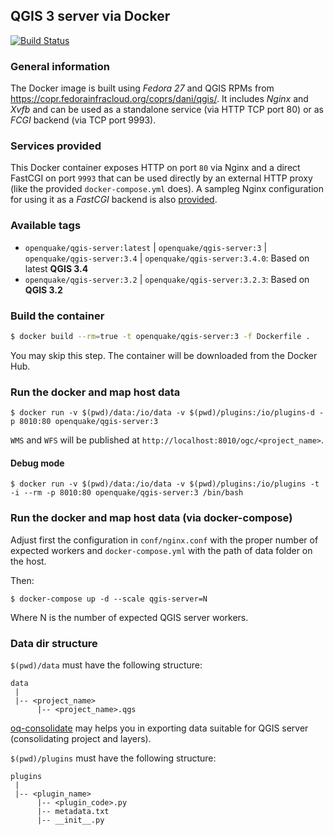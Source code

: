 ## QGIS 3 server via Docker

[![Build Status](https://travis-ci.org/gem/oq-qgis-server.svg?branch=master)](https://travis-ci.org/gem/oq-qgis-server)

### General information

The Docker image is built using *Fedora 27* and QGIS RPMs from https://copr.fedorainfracloud.org/coprs/dani/qgis/.
It includes *Nginx* and *Xvfb* and can be used as a standalone service (via HTTP TCP port 80) or as *FCGI* backend (via TCP port 9993).

### Services provided

This Docker container exposes HTTP on port `80` via Nginx and a direct FastCGI on port `9993` that can be used directly by an external HTTP proxy (like the provided `docker-compose.yml` does).
A sampleg Nginx configuration for using it as a *FastCGI* backend is also [provided](conf/nginx-fcgi-sample.conf).

### Available tags

- `openquake/qgis-server:latest` | `openquake/qgis-server:3` | `openquake/qgis-server:3.4` | `openquake/qgis-server:3.4.0`: Based on latest **QGIS 3.4**
- `openquake/qgis-server:3.2` | `openquake/qgis-server:3.2.3`: Based on **QGIS 3.2**

### Build the container

```bash
$ docker build --rm=true -t openquake/qgis-server:3 -f Dockerfile .
```
You may skip this step. The container will be downloaded from the Docker Hub.

### Run the docker and map host data

```
$ docker run -v $(pwd)/data:/io/data -v $(pwd)/plugins:/io/plugins-d -p 8010:80 openquake/qgis-server:3
```

`WMS` and `WFS` will be published at `http://localhost:8010/ogc/<project_name>`.

#### Debug mode

```
$ docker run -v $(pwd)/data:/io/data -v $(pwd)/plugins:/io/plugins -t -i --rm -p 8010:80 openquake/qgis-server:3 /bin/bash
```

### Run the docker and map host data (via docker-compose)

Adjust first the configuration in `conf/nginx.conf` with the proper number of expected workers
and `docker-compose.yml` with the path of data folder on the host.

Then:

```
$ docker-compose up -d --scale qgis-server=N
```

Where N is the number of expected QGIS server workers.


### Data dir structure

`$(pwd)/data` must have the following structure:

```
data 
 |
 |-- <project_name>
      |-- <project_name>.qgs
```

[oq-consolidate](https://github.com/gem/oq-consolidate) may helps you in exporting data suitable for QGIS server (consolidating project and layers).

`$(pwd)/plugins` must have the following structure:

```
plugins
 |
 |-- <plugin_name>
      |-- <plugin_code>.py
      |-- metadata.txt
      |-- __init__.py
```
